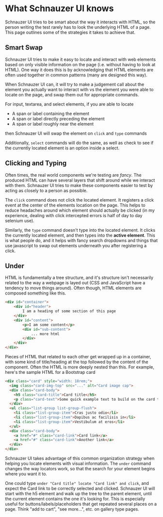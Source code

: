 # What Schnauzer UI knows

Schnauzer UI tries to be smart about the way it interacts with HTML, so the person 
writing the test rarely has to look the underlying HTML of a page. This page outlines
some of the strategies it takes to achieve that.

## Smart Swap

Schnauzer UI tries to make it easy to locate and interact with web elements based 
on only visible information on the page (i.e. without having to look at HTML).
One way it does this is by acknowledging that HTML elements are often used together
in common patterns (many are designed this way).

When Schnauzer UI can, it will try to make a judgement call about the element you
actually want to interact with vs the element you were able to locate on the page, and 
swap them out for appropriate commands. 

For input, textarea, and select elements, if you are able to locate 

 - A span or label containing the element
 - A span or label directly preceding the element
 - A span or label roughly near the element

then Schnauzer UI will swap the element on `click` and `type` commands

Additionally, `select` commands will do the same, as well as check to see if the currently located element is 
an option inside a select.

## Clicking and Typing

Often times, the real world components we're testing are *fancy*.
The produced HTML can have several layers that shift around while we interact with them.
Schnauzer UI tries to make these components easier to test by acting as closely to a person as possible.

The `click` command does not click the located element. It registers a click event at the center of the elements
location on the page. This helps to reduce headaches around which element should actually be clicked
(in my experience, dealing with click intercepted errors is half of day to day selenium use).

Similarly, the `type` command doesn't type into the located element. It clicks the currently located element, and
then types into the **active element**. This is what people do, and it helps with fancy search dropdowns and things
that use javascript to swap out elements underneath you after registering a click.

## Under

HTML is fundamentally a tree structure, and it's structure isn't necessarily related to the way a webpage is
layed out (CSS and JavaScript have a tendency to move things around).
Often though, HTML elements are composed something like this.

```html
<div id="container">
    <div id="header">
        I am a heading of some section of this page
    </div>
    <div id="content">
        <p>I am some content</p>
        <div id="sub-content">
            ... more html
        </div>
    </div>
</div>
```

Pieces of HTML that related to each other get wrapped up in a container, with some kind of title/heading
at the top followed by the content of the component.
Often the HTML is more deeply nested than this. For example, here's the sample HTML for a Bootstrap card

```html
<div class="card" style="width: 18rem;">
  <img class="card-img-top" src="..." alt="Card image cap">
  <div class="card-body">
    <h5 class="card-title">Card title</h5>
    <p class="card-text">Some quick example text to build on the card title and make up the bulk of the card's content.</p>
  </div>
  <ul class="list-group list-group-flush">
    <li class="list-group-item">Cras justo odio</li>
    <li class="list-group-item">Dapibus ac facilisis in</li>
    <li class="list-group-item">Vestibulum at eros</li>
  </ul>
  <div class="card-body">
    <a href="#" class="card-link">Card link</a>
    <a href="#" class="card-link">Another link</a>
  </div>
</div>
```

Schnauzer UI takes advantage of this common organization strategy when helping you locate elements with visual
information. The `under` command changes the way locators work, so that the search for your element begins where
you want it to. 

One could type `under "Card title" locate "Card link" and click`, and expect the Card link to be correctly selected and clicked. Schnauzer UI will start with the h5 element and walk up the tree to the parent element, until the current element contains the one it's looking for.
This is especially useful for buttons/labels/placeholders that get repeated several places on a page. Think "add to cart", "see more...", etc. on gallery type pages.


